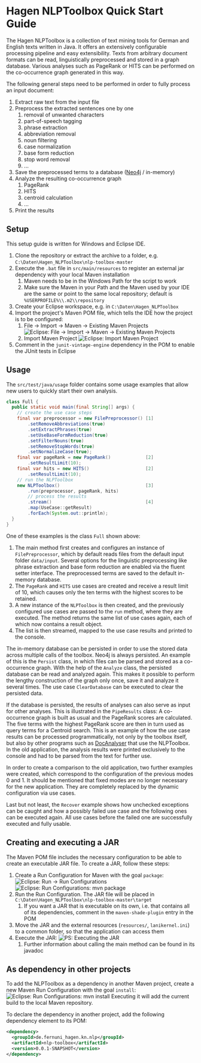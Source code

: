 # Hagen NLPToolbox Quick Start Guide
The Hagen NLPToolbox is a collection of text mining tools for German and English texts written in Java. 
It offers an extensively configurable processing pipeline and easy extensibility. 
Texts from arbitrary document formats can be read, linguistically preprocessed and stored in a graph database. 
Various analyses such as PageRank or HITS can be performed on the co-occurrence graph generated in this way.

The following general steps need to be performed in order to fully process an input document:
1. Extract raw text from the input file
2. Preprocess the extracted sentences one by one
   1. removal of unwanted characters
   2. part-of-speech tagging
   3. phrase extraction
   4. abbreviation removal
   5. noun filtering
   6. case normalization
   7. base form reduction
   8. stop word removal
   9. ...
3. Save the preprocessed terms to a database ([Neo4j](https://neo4j.com) / in-memory)
4. Analyze the resulting co-occurrence graph
   1. PageRank
   2. HITS
   3. centroid calculation
   4. ...
5. Print the results


## Setup
This setup guide is written for Windows and Eclipse IDE.
1. Clone the repository or extract the archive to a folder, e.g. `C:\Daten\Hagen_NLPToolbox\nlp-toolbox-master`
2. Execute the `.bat` file in `src/main/resources` to register an external jar dependency with your local Maven installation
    1. Maven needs to be in the Windows Path for the script to work
    2. Make sure the Maven in your Path and the Maven used by your IDE are the same or point to the same local repository; default is `%USERPROFILE%\\.m2\\repository`
3. Create your Eclipse workspace, e.g. in `C:\Daten\Hagen_NLPToolbox`
4. Import the project's Maven POM file, which tells the IDE how the project is to be configured:
    1. File -> Import -> Maven -> Existing Maven Projects
    ![Eclipse: File -> Import -> Maven -> Existing Maven Projects](readme/eclipse_file_import_maven.png)
    2. Import Maven Project
    ![Eclipse: Import Maven Project](readme/eclipse_import_maven_project.png)
5. Comment in the `junit-vintage-engine` dependency in the POM to enable the JUnit tests in Eclipse


## Usage
The `src/test/java/usage` folder contains some usage examples that allow new users to quickly start their own analysis. 

```java
class Full {
  public static void main(final String[] args) {
    // create the use case steps
    final var preprocessor = new FilePreprocessor() [1]
        .setRemoveAbbreviations(true)
        .setExtractPhrases(true)
        .setUseBaseFormReduction(true)
        .setFilterNouns(true)
        .setRemoveStopWords(true)
        .setNormalizeCase(true);
    final var pageRank = new PageRank()             [2]
        .setResultLimit(10);
    final var hits = new HITS()                     [2]
        .setResultLimit(10);
    // run the NLPToolbox
    new NLPToolbox()                                [3]
        .run(preprocessor, pageRank, hits)
        // process the results
        .stream()                                   [4]
        .map(UseCase::getResult) 
        .forEach(System.out::println);
  }
}
```

One of these examples is the class `Full` shown above:
1. The main method first creates and configures an instance of `FilePreprocessor`, which by default reads files from the default input folder `data/input`.
   Several options for the linguistic preprocessing like phrase extraction and base form reduction are enabled via the fluent setter interface. 
   The preprocessed terms are saved to the default in-memory database.
2. The `PageRank` and `HITS` use cases are created and receive a result limit of 10, which causes only the ten terms with the highest scores to be retained. 
3. A new instance of the `NLPToolbox` is then created, and the previously configured use cases are passed to the `run` method, where they are executed.
   The method returns the same list of use cases again, each of which now contains a result object. 
4. The list is then streamed, mapped to the use case results and printed to the console.

The in-memory database can be persisted in order to use the stored data across multiple calls of the toolbox. 
Neo4j is always persisted. 
An example of this is the `Persist` class, in which files can be parsed and stored as a co-occurrence graph. 
With the help of the `Analyze` class, the persisted database can be read and analyzed again. 
This makes it possible to perform the lengthy construction of the graph only once, save it and analyze it several times.
The use case `ClearDatabase` can be executed to clear the persisted data. 

If the database is persisted, the results of analyses can also serve as input for other analyses. 
This is illustrated in the `PipeResults` class: A co-occurrence graph is built as usual and the PageRank scores are calculated. 
The five terms with the highest PageRank score are then in turn used as query terms for a Centroid search. 
This is an example of how the use case results can be processed programmatically, not only by the toolbox itself, but also by other programs such as [DocAnalyser](http://www.docanalyser.de) that use the NLPToolbox. 
In the old application, the analysis results were printed exclusively to the console and had to be parsed from the text for further use.

In order to create a comparison to the old application, two further examples were created, which correspond to the configuration of the previous modes 0 and 1. 
It should be mentioned that fixed modes are no longer necessary for the new application. 
They are completely replaced by the dynamic configuration via use cases.

Last but not least, the `Recover` example shows how unchecked exceptions can be caught and how a possibly failed use case and the following ones can be executed again. 
All use cases before the failed one are successfully executed and fully usable.


## Creating and executing a JAR
The Maven POM file includes the necessary configuration to be able to create an executable JAR file. 
To create a JAR, follow these steps:
1. Create a Run Configuration for Maven with the goal `package`:
![Eclipse: Run -> Run Configurations](readme/eclipse_run_runConfigurations.png)
![Eclipse: Run Configurations: mvn package](readme/eclipse_runConfigurations_mvnPackage.png)
2. Run the Run Configuration. The JAR file will be placed in `C:\Daten\Hagen_NLPToolbox\nlp-toolbox-master\target`
    1. If you want a JAR that is executable on its own, i.e. that contains all of its dependencies, comment in the `maven-shade-plugin` entry in the POM
3. Move the JAR and the external resources (`resources/`, `lanikernel.ini`) to a common folder, so that the application can access them
4. Execute the JAR:
![PS: Executing the JAR](readme/ps_jar_execute.png)
    1. Further information about calling the main method can be found in its javadoc


## As dependency in other projects
To add the NLPToolbox as a dependency in another Maven project, create a new Maven Run Configuration with the goal `install`:
![Eclipse: Run Configurations: mvn install](readme/eclipse_runConfigurations_mvnInstall.png)
Executing it will add the current build to the local Maven repository.

To declare the dependency in another project, add the following dependency element to its POM:
```xml
<dependency>
  <groupId>de.fernuni_hagen.kn.nlp</groupId>
  <artifactId>nlp-toolbox</artifactId>
  <version>0.0.1-SNAPSHOT</version>
</dependency>
```
